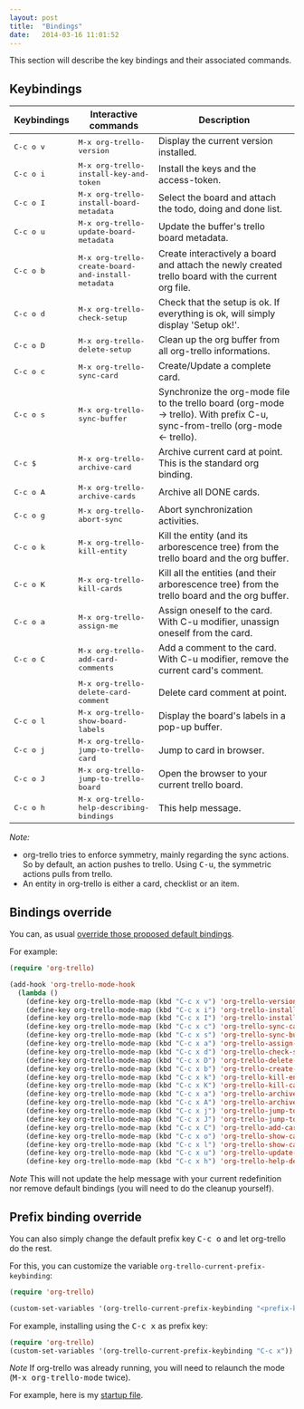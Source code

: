 ```yaml
---
layout: post
title:  "Bindings"
date:   2014-03-16 11:01:52
---
```


This section will describe the key bindings and their associated commands.

## Keybindings

Keybindings        | Interactive commands                                        | Description
-------------------|-------------------------------------------------------------|----------------------------------------------------------------------------------------------
<kbd>C-c o v</kbd> | <kbd>M-x org-trello-version</kbd>                           | Display the current version installed.
<kbd>C-c o i</kbd> | <kbd>M-x org-trello-install-key-and-token</kbd>             | Install the keys and the access-token.
<kbd>C-c o I</kbd> | <kbd>M-x org-trello-install-board-metadata</kbd>            | Select the board and attach the todo, doing and done list.
<kbd>C-c o u</kbd> | <kbd>M-x org-trello-update-board-metadata</kbd>             | Update the buffer's trello board metadata.
<kbd>C-c o b</kbd> | <kbd>M-x org-trello-create-board-and-install-metadata</kbd> | Create interactively a board and attach the newly created trello board with the current org file.
<kbd>C-c o d</kbd> | <kbd>M-x org-trello-check-setup</kbd>                       | Check that the setup is ok. If everything is ok, will simply display 'Setup ok!'.
<kbd>C-c o D</kbd> | <kbd>M-x org-trello-delete-setup</kbd>                      | Clean up the org buffer from all org-trello informations.
<kbd>C-c o c</kbd> | <kbd>M-x org-trello-sync-card</kbd>                         | Create/Update a complete card.
<kbd>C-c o s</kbd> | <kbd>M-x org-trello-sync-buffer</kbd>                       | Synchronize the org-mode file to the trello board (org-mode -> trello). With prefix C-u, sync-from-trello (org-mode <- trello).
<kbd>C-c $</kbd>   | <kbd>M-x org-trello-archive-card</kbd>                      | Archive current card at point. This is the standard org binding.
<kbd>C-c o A</kbd> | <kbd>M-x org-trello-archive-cards</kbd>                     | Archive all DONE cards.
<kbd>C-c o g</kbd> | <kbd>M-x org-trello-abort-sync</kbd>                        | Abort synchronization activities.
<kbd>C-c o k</kbd> | <kbd>M-x org-trello-kill-entity</kbd>                       | Kill the entity (and its arborescence tree) from the trello board and the org buffer.
<kbd>C-c o K</kbd> | <kbd>M-x org-trello-kill-cards</kbd>                        | Kill all the entities (and their arborescence tree) from the trello board and the org buffer.
<kbd>C-c o a</kbd> | <kbd>M-x org-trello-assign-me</kbd>                         | Assign oneself to the card. With C-u modifier, unassign oneself from the card.
<kbd>C-c o C</kbd> | <kbd>M-x org-trello-add-card-comments</kbd>                 | Add a comment to the card. With C-u modifier, remove the current card's comment.
                   | <kbd>M-x org-trello-delete-card-comment</kbd>               | Delete card comment at point.
<kbd>C-c o l</kbd> | <kbd>M-x org-trello-show-board-labels</kbd>                 | Display the board's labels in a pop-up buffer.
<kbd>C-c o j</kbd> | <kbd>M-x org-trello-jump-to-trello-card</kbd>               | Jump to card in browser.
<kbd>C-c o J</kbd> | <kbd>M-x org-trello-jump-to-trello-board</kbd>              | Open the browser to your current trello board.
<kbd>C-c o h</kbd> | <kbd>M-x org-trello-help-describing-bindings</kbd>          | This help message.

*Note:*

- org-trello tries to enforce symmetry, mainly regarding the sync actions.
So by default, an action pushes to trello. Using <kbd>C-u</kbd>, the symmetric actions pulls from trello.
- An entity in org-trello is either a card, checklist or an item.

## Bindings override

You can, as usual [override those proposed default bindings](http://ergoemacs.org/emacs/reclaim_keybindings.html).

For example:

```lisp
(require 'org-trello)

(add-hook 'org-trello-mode-hook
  (lambda ()
    (define-key org-trello-mode-map (kbd "C-c x v") 'org-trello-version)
    (define-key org-trello-mode-map (kbd "C-c x i") 'org-trello-install-key-and-token)
    (define-key org-trello-mode-map (kbd "C-c x I") 'org-trello-install-board-metadata)
    (define-key org-trello-mode-map (kbd "C-c x c") 'org-trello-sync-card)
    (define-key org-trello-mode-map (kbd "C-c x s") 'org-trello-sync-buffer)
    (define-key org-trello-mode-map (kbd "C-c x a") 'org-trello-assign-me)
    (define-key org-trello-mode-map (kbd "C-c x d") 'org-trello-check-setup)
    (define-key org-trello-mode-map (kbd "C-c x D") 'org-trello-delete-setup)
    (define-key org-trello-mode-map (kbd "C-c x b") 'org-trello-create-board-and-install-metadata)
    (define-key org-trello-mode-map (kbd "C-c x k") 'org-trello-kill-entity)
    (define-key org-trello-mode-map (kbd "C-c x K") 'org-trello-kill-cards)
    (define-key org-trello-mode-map (kbd "C-c x a") 'org-trello-archive-card)
    (define-key org-trello-mode-map (kbd "C-c x A") 'org-trello-archive-cards)
    (define-key org-trello-mode-map (kbd "C-c x j") 'org-trello-jump-to-trello-card)
    (define-key org-trello-mode-map (kbd "C-c x J") 'org-trello-jump-to-trello-board)
    (define-key org-trello-mode-map (kbd "C-c x C") 'org-trello-add-card-comments)
    (define-key org-trello-mode-map (kbd "C-c x o") 'org-trello-show-card-comments)
    (define-key org-trello-mode-map (kbd "C-c x l") 'org-trello-show-card-labels)
    (define-key org-trello-mode-map (kbd "C-c x u") 'org-trello-update-board-metadata)
    (define-key org-trello-mode-map (kbd "C-c x h") 'org-trello-help-describing-bindings)))
```

*Note* This will not update the help message with your current redefinition nor remove default bindings (you will need to do the cleanup yourself).

## Prefix binding override

You can also simply change the default prefix key <kbd>C-c o</kbd> and let org-trello do the rest.

For this, you can customize the variable `org-trello-current-prefix-keybinding`:

```lisp
(require 'org-trello)

(custom-set-variables '(org-trello-current-prefix-keybinding "<prefix-key>"))
```

For example, installing using the <kbd>C-c x</kbd> as prefix key:

```lisp
(require 'org-trello)
(custom-set-variables '(org-trello-current-prefix-keybinding "C-c x"))
```

*Note* If org-trello was already running, you will need to relaunch the mode (<kbd>M-x org-trello-mode</kbd> twice).

For example, here is my [startup file](https://github.com/ardumont/orgmode-pack/blob/master/orgmode-pack.el#L57).
